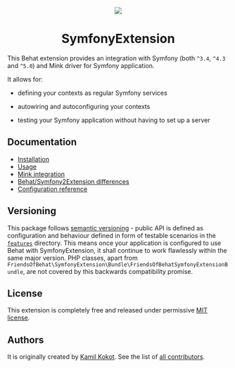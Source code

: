 <p align="center">
    <img src="https://avatars2.githubusercontent.com/u/20600343" /><br/>
</p>

<h1 align="center">SymfonyExtension</h1>

This Behat extension provides an integration with Symfony (both `^3.4`, `^4.3` and `^5.0`) and Mink driver for Symfony application.

It allows for:

 * defining your contexts as regular Symfony services
 
 * autowiring and autoconfiguring your contexts
 
 * testing your Symfony application without having to set up a server
 
## Documentation

 * [Installation](docs/01_installation.md)
 * [Usage](docs/02_usage.md)
 * [Mink integration](docs/03_mink_integration.md)
 * [Behat/Symfony2Extension differences](docs/04_bs2e_differences.md)
 * [Configuration reference](docs/05_configuration_reference.md)
 
## Versioning

This package follows [semantic versioning](https://semver.org/) - public API is defined as configuration and behaviour
defined in form of testable scenarios in the [`features`](features) directory. This means once your application is
configured to use Behat with SymfonyExtension, it shall continue to work flawlessly within the same major version.
PHP classes, apart from `FriendsOfBehat\SymfonyExtension\Bundle\FriendsOfBehatSymfonyExtensionBundle`, are not covered
by this backwards compatibility promise.
 
## License

This extension is completely free and released under permissive [MIT license](LICENSE).

## Authors

It is originally created by [Kamil Kokot](https://github.com/pamil). 
See the list of [all contributors](https://github.com/FriendsOfBehat/SymfonyExtension/graphs/contributors). 
